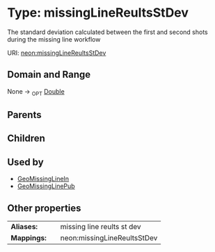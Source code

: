 
# Type: missingLineReultsStDev


The standard deviation calculated between the first and second shots during the missing line workflow

URI: [neon:missingLineReultsStDev](https://data.neonscience.org/missingLineReultsStDev)


## Domain and Range

None ->  <sub>OPT</sub> [Double](types/Double.md)

## Parents


## Children


## Used by

 * [GeoMissingLineIn](GeoMissingLineIn.md)
 * [GeoMissingLinePub](GeoMissingLinePub.md)

## Other properties

|  |  |  |
| --- | --- | --- |
| **Aliases:** | | missing line reults st dev |
| **Mappings:** | | neon:missingLineReultsStDev |


